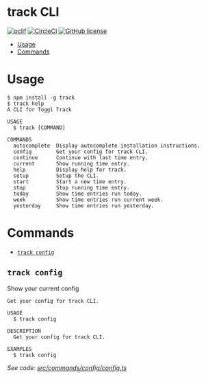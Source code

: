 # track CLI

[![oclif](https://img.shields.io/badge/cli-oclif-brightgreen.svg)](https://oclif.io)
[![CircleCI](https://circleci.com/gh/oclif/hello-world/tree/main.svg?style=shield)](https://circleci.com/gh/oclif/hello-world/tree/main)
[![GitHub license](https://img.shields.io/github/license/oclif/hello-world)](https://github.com/oclif/hello-world/blob/main/LICENSE)

<!-- toc -->
* [Usage](#usage)
* [Commands](#commands)
<!-- tocstop -->
# Usage
<!-- usage -->
```sh-session
$ npm install -g track
$ track help
A CLI for Toggl Track

USAGE
  $ track [COMMAND]

COMMANDS
  autocomplete  Display autocomplete installation instructions.
  config        Get your config for track CLI.
  continue      Continue with last time entry.
  current       Show running time entry.
  help          Display help for track.
  setup         Setup the CLI.
  start         Start a new time entry.
  stop          Stop running time entry.
  today         Show time entries run today.
  week          Show time entries run current week.
  yesterday     Show time entries run yesterday.
```
<!-- usagestop -->
# Commands
<!-- commands -->
* [`track config`](#track-config)

## `track config`

Show your current config

```
Get your config for track CLI.

USAGE
  $ track config

DESCRIPTION
  Get your config for track CLI.

EXAMPLES
  $ track config
```

_See code: [src/commands/config/config.ts](https://github.com/ulisesantana/track/blob/v0.0.0/src/commands/config/index.ts)_

<!-- commandsstop -->

